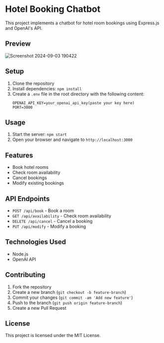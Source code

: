 # Hotel Booking Chatbot

This project implements a chatbot for hotel room bookings using Express.js and OpenAI's API.

## Preview
![Screenshot 2024-09-03 190422](https://github.com/user-attachments/assets/a2ea03fd-820e-4f13-a88d-2fe7b2bb04bd)


## Setup

1. Clone the repository
2. Install dependencies: `npm install`
3. Create a `.env` file in the root directory with the following content:
    ```
    OPENAI_API_KEY=your_openai_api_key(paste your key here)
    PORT=3000
    ```

## Usage

1. Start the server: `npm start`
2. Open your browser and navigate to `http://localhost:3000`

## Features

- Book hotel rooms
- Check room availability
- Cancel bookings
- Modify existing bookings

## API Endpoints

- `POST /api/book` - Book a room
- `GET /api/availability` - Check room availability
- `DELETE /api/cancel` - Cancel a booking
- `PUT /api/modify` - Modify a booking

## Technologies Used

- Node.js
- OpenAI API

## Contributing

1. Fork the repository
2. Create a new branch (`git checkout -b feature-branch`)
3. Commit your changes (`git commit -am 'Add new feature'`)
4. Push to the branch (`git push origin feature-branch`)
5. Create a new Pull Request

## License

This project is licensed under the MIT License.
